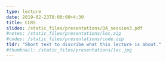 ```yaml
---
type: lecture
date: 2019-02-23T8:00:00+4:30
title: CLRS
slides: /static_files/presentations/DA_session3.pdf
#notes: /static_files/presentations/lec.zip
#codes: /static_files/presentations/code.zip
tldr: "Short text to discribe what this lecture is about."
#thumbnail: /static_files/presentations/lec.jpg
---
```


